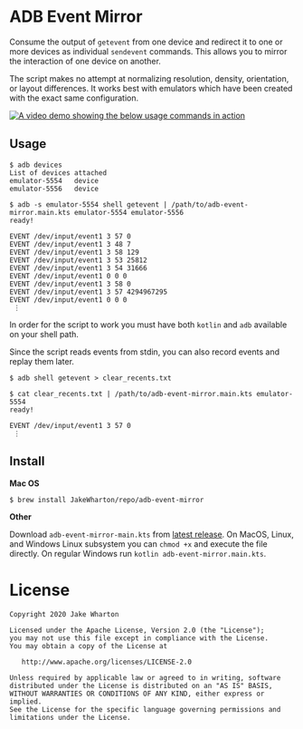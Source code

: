 # ADB Event Mirror

Consume the output of `getevent` from one device and redirect it to one or more devices as
individual `sendevent` commands. This allows you to mirror the interaction of one device on another.

The script makes no attempt at normalizing resolution, density, orientation, or layout differences.
It works best with emulators which have been created with the exact same configuration.

[![A video demo showing the below usage commands in action](demo.gif)](demo.gif)

## Usage

```
$ adb devices
List of devices attached
emulator-5554	device
emulator-5556	device

$ adb -s emulator-5554 shell getevent | /path/to/adb-event-mirror.main.kts emulator-5554 emulator-5556
ready!

EVENT /dev/input/event1 3 57 0
EVENT /dev/input/event1 3 48 7
EVENT /dev/input/event1 3 58 129
EVENT /dev/input/event1 3 53 25812
EVENT /dev/input/event1 3 54 31666
EVENT /dev/input/event1 0 0 0
EVENT /dev/input/event1 3 58 0
EVENT /dev/input/event1 3 57 4294967295
EVENT /dev/input/event1 0 0 0
 ⋮
```

In order for the script to work you must have both `kotlin` and `adb` available on your shell path.

Since the script reads events from stdin, you can also record events and replay them later.

```
$ adb shell getevent > clear_recents.txt

$ cat clear_recents.txt | /path/to/adb-event-mirror.main.kts emulator-5554
ready!

EVENT /dev/input/event1 3 57 0
 ⋮
```


## Install

**Mac OS**

```
$ brew install JakeWharton/repo/adb-event-mirror
```

**Other**

Download `adb-event-mirror-main.kts` from
[latest release](https://github.com/JakeWharton/adb-event-mirror/releases/latest).
On MacOS, Linux, and Windows Linux subsystem you can `chmod +x` and execute the file directly.
On regular Windows run `kotlin adb-event-mirror.main.kts`.


# License

    Copyright 2020 Jake Wharton

    Licensed under the Apache License, Version 2.0 (the "License");
    you may not use this file except in compliance with the License.
    You may obtain a copy of the License at

       http://www.apache.org/licenses/LICENSE-2.0

    Unless required by applicable law or agreed to in writing, software
    distributed under the License is distributed on an "AS IS" BASIS,
    WITHOUT WARRANTIES OR CONDITIONS OF ANY KIND, either express or implied.
    See the License for the specific language governing permissions and
    limitations under the License.

